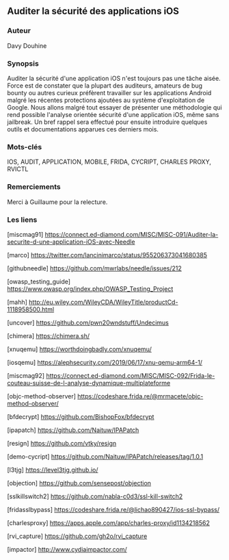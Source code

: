 ## Auditer la sécurité des applications iOS

### Auteur
Davy Douhine

### Synopsis
Auditer la sécurité d'une application iOS n'est toujours pas une tâche aisée. Force est de constater que la plupart des auditeurs, amateurs de bug bounty ou autres curieux préfèrent travailler sur les applications Android malgré les récentes protections ajoutées au système d'exploitation de Google. Nous allons malgré tout essayer de présenter une méthodologie qui rend possible l'analyse orientée sécurité d'une application iOS, même sans jailbreak. Un bref rappel sera effectué pour ensuite introduire quelques outils et documentations apparues ces derniers mois.

### Mots-clés
IOS, AUDIT, APPLICATION, MOBILE, FRIDA, CYCRIPT, CHARLES PROXY, RVICTL

### Remerciements
Merci à Guillaume pour la relecture.

### Les liens
[miscmag91] https://connect.ed-diamond.com/MISC/MISC-091/Auditer-la-securite-d-une-application-iOS-avec-Needle

[marco] https://twitter.com/lancinimarco/status/955206373041680385

[githubneedle] https://github.com/mwrlabs/needle/issues/212

[owasp_testing_guide] https://www.owasp.org/index.php/OWASP_Testing_Project

[mahh] http://eu.wiley.com/WileyCDA/WileyTitle/productCd-1118958500.html

[uncover] https://github.com/pwn20wndstuff/Undecimus

[chimera] https://chimera.sh/

[xnuqemu] https://worthdoingbadly.com/xnuqemu/

[iosqemu] https://alephsecurity.com/2019/06/17/xnu-qemu-arm64-1/

[miscmag92] https://connect.ed-diamond.com/MISC/MISC-092/Frida-le-couteau-suisse-de-l-analyse-dynamique-multiplateforme

[objc-method-observer] https://codeshare.frida.re/@mrmacete/objc-method-observer/

[bfdecrypt] https://github.com/BishopFox/bfdecrypt

[ipapatch] https://github.com/Naituw/IPAPatch

[resign] https://github.com/vtky/resign

[demo-cycript] https://github.com/Naituw/IPAPatch/releases/tag/1.0.1

[l3tjg] https://level3tjg.github.io/

[objection] https://github.com/sensepost/objection

[sslkillswitch2] https://github.com/nabla-c0d3/ssl-kill-switch2

[fridasslbypass] https://codeshare.frida.re/@lichao890427/ios-ssl-bypass/

[charlesproxy] https://apps.apple.com/app/charles-proxy/id1134218562

[rvi_capture] https://github.com/gh2o/rvi_capture

[impactor] http://www.cydiaimpactor.com/
